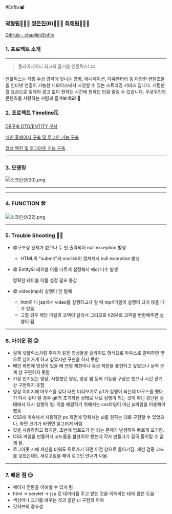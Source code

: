 #Enflix📽️

### [곽형림](https://github.com/gudfla1815)👨🏻‍💻 [정은진](https://github.com/chaeljin)(B)👩🏻‍💻 [최해림](https://github.com/choihaerim)👩🏻‍💻

[GitHub - chaeljin/Enflix](https://github.com/chaeljin/Enflix.git)

### 1. 프로젝트 소개

---

> 플레이데이터 최고의 즐거움 엔플릭스! 🎞️

엔플릭스는 각종 수상 경력에 빛나는 영화, 애니메이션, 다큐멘터리 등 다양한 컨텐츠들을 인터넷 연결이 가능한 디바이스에서 시청할 수 있는 스트리밍 서비스 입니다.  저렴한 월 요금으로 일체의 광고 없이 원하는 시간에 원하는 만큼 즐길 수 있습니다. 무궁무진한 콘텐츠를 사랑하는 사람과 즐겨보세요! 💏

### 2. 프로젝트 Timeline🗓️

[DB구축 DTO/ENTITY 구성](https://www.notion.so/DB-DTO-ENTITY-08513e76468b4556a33ee2929863895b)

[메인 홈페이지 구축 및 로그인 기능 구축](https://www.notion.so/fdcad5019a884ea688ba6777338da961)

[검색 엔진 및 로그아웃 기능 구축](https://www.notion.so/20985a3169124a108e9b9be0c36e3d84)

---

### 3. 모델링

![스크린샷(20).png](https://s3-us-west-2.amazonaws.com/secure.notion-static.com/ff1fb04c-dc4a-49fd-9734-3a0d4a009efc/스크린샷(20).png)

---

---

### 4. FUNCTION 🛠

![스크린샷(22).png](https://s3-us-west-2.amazonaws.com/secure.notion-static.com/52e73c34-e669-4140-a558-8b8010cc85d1/스크린샷(22).png)

---

### 5. Trouble Shooting 🤦🏻

- 😨구조상 문제가 없으나 두 번 출력되어 null exception 발생
    - HTML의 "submit"과 onclick이 겹쳐져서 null exception 발생
- 😨 Entity와 테이블 이름 다르게 설정해서 에러 다수 발생

    명확한 테이블 이름 설정 필요 통감

- 😨 video(mp4) 실행이 안 될때
    - html이나 jsp에서 video를 실행하고자 할 때 mp4파일이 실행이 되지 않을 때가 있음
    - 그럴 경우 해당 파일의 코덱이 달라서 그러므로 h264로 코덱을 변환해주면 실행이 됨

---

### 6. 아쉬운 점 😥

- 실제 넷플릭스처럼 주제가 같은 영상들을 슬라이드 형식으로 마우스로 클릭하면 옆으로 넘어가게 하고 싶었지만 구현을 하지 못함
- 메인 화면에 영상이 있을 때 연령 제한이나 등급 제한을 표현하고 싶었으나 실력 관계 상 구현하지 못함
- 가장 인기있는 영상, 시청했던 영상, 영상 찜 등의 기능을 구상은 했으나 시간 관계상 구현하지 못함
- 영상 이미지에 마우스를 갖다 대면 미리보기로 gif가 실행이 되는데 마우스를 뗐다가 다시 갖다 댈 경우 gif가 초기화된 상태로 새로 실행이 되는 것이 아닌 중단된 상태에서 다시 실행이 됨. 이를 해결하기 위해서는 css파일이 아닌 js파일을 이용해야 했음
- CSS에 미숙해서 사용하던 pc 화면에 맞춰서는 ui를 원하는 대로 구현할 수 있었으나, 화면 크기가 바뀌면 일그러져 버림
- 깃을 사용하려고 했지만, 초반에 업로드가 안 되는 문제가 발생하여 빠르게 포기함.
- CSS 파일을 만들어서 코드들을 합쳤어야 했는데 각자 만들다가 결국 돌이킬 수 없게 됨.
- 로그아웃 시에 세션을 비워도 뒤로가기 하면 이전 창으로 돌아가짐. 세션 검증 코드를 넣었는데도 새로고침을 해야 로그인 안내가 나옴.

---

### 7. 배운 점 😏

- 페이지 전환을 이해할 수 있게 됨
- html → servlet → jsp 로 데이터를 주고 받는 것을 이해하는 데에 많은 도움
- 색상이나 크기를 바꾸는 것과 같은 ui 구현의 이해
- 깃허브의 중요성

